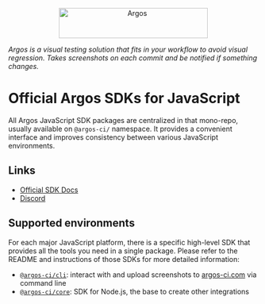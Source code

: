 <p align="center">
  <a href="https://argos-ci.com/?utm_source=github&utm_medium=logo" target="_blank">
    <img src="https://raw.githubusercontent.com/argos-ci/argos/main/resources/logos/logo-github-readme.png" alt="Argos" width="300" height="61">
  </a>
</p>

_Argos is a visual testing solution that fits in your workflow to avoid visual regression. Takes screenshots on each commit and be notified if something changes._

# Official Argos SDKs for JavaScript

All Argos JavaScript SDK packages are centralized in that mono-repo, usually available on `@argos-ci/` namespace. It provides a convenient interface and improves consistency between various JavaScript environments.

## Links

- [Official SDK Docs](https://docs.argos-ci.com/)
- [Discord](https://discord.com/channels/1001395848489484288/1001427173254627349)

## Supported environments

For each major JavaScript platform, there is a specific high-level SDK that provides all the tools you need in a single package. Please refer to the README and instructions of those SDKs for more detailed information:

- [`@argos-ci/cli`](https://github.com/argos-ci/argos-javascript/tree/main/packages/cli): interact with and upload screenshots to [argos-ci.com](https://argos-ci.com) via command line
- [`@argos-ci/core`](https://github.com/argos-ci/argos-javascript/tree/main/packages/core): SDK for Node.js, the base to create other integrations
